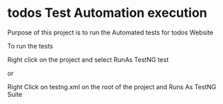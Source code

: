 # todos Test Automation execution 


Purpose of this project is to run the Automated tests for todos  Website

To run the tests 

Right click on the project and select RunAs TestNG test 

or 

Right Click on testng.xml on the root of the project and Runs As TestNG Suite


